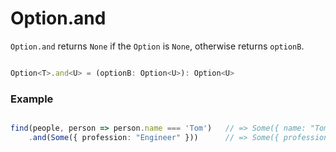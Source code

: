 # Option.and

`Option.and` returns `None` if the `Option` is `None`, otherwise returns `optionB`.

```typescript

Option<T>.and<U> = (optionB: Option<U>): Option<U>

```

### Example

```typescript

find(people, person => person.name === 'Tom')   // => Some({ name: "Tom", age: 28 })
    .and(Some({ profession: "Engineer" }))      // => Some({ profession: "Engineer" })

```


